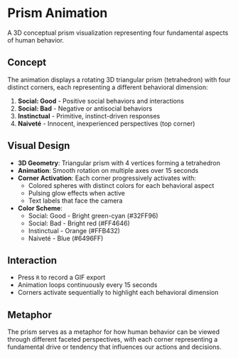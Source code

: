 # Prism Animation

A 3D conceptual prism visualization representing four fundamental aspects of human behavior.

## Concept

The animation displays a rotating 3D triangular prism (tetrahedron) with four distinct corners, each representing a different behavioral dimension:

1. **Social: Good** - Positive social behaviors and interactions
2. **Social: Bad** - Negative or antisocial behaviors  
3. **Instinctual** - Primitive, instinct-driven responses
4. **Naiveté** - Innocent, inexperienced perspectives (top corner)

## Visual Design

- **3D Geometry**: Triangular prism with 4 vertices forming a tetrahedron
- **Animation**: Smooth rotation on multiple axes over 15 seconds
- **Corner Activation**: Each corner progressively activates with:
  - Colored spheres with distinct colors for each behavioral aspect
  - Pulsing glow effects when active
  - Text labels that face the camera
- **Color Scheme**:
  - Social: Good - Bright green-cyan (#32FF96)
  - Social: Bad - Bright red (#FF4646) 
  - Instinctual - Orange (#FFB432)
  - Naiveté - Blue (#6496FF)

## Interaction

- Press `R` to record a GIF export
- Animation loops continuously every 15 seconds
- Corners activate sequentially to highlight each behavioral dimension

## Metaphor

The prism serves as a metaphor for how human behavior can be viewed through different faceted perspectives, with each corner representing a fundamental drive or tendency that influences our actions and decisions.